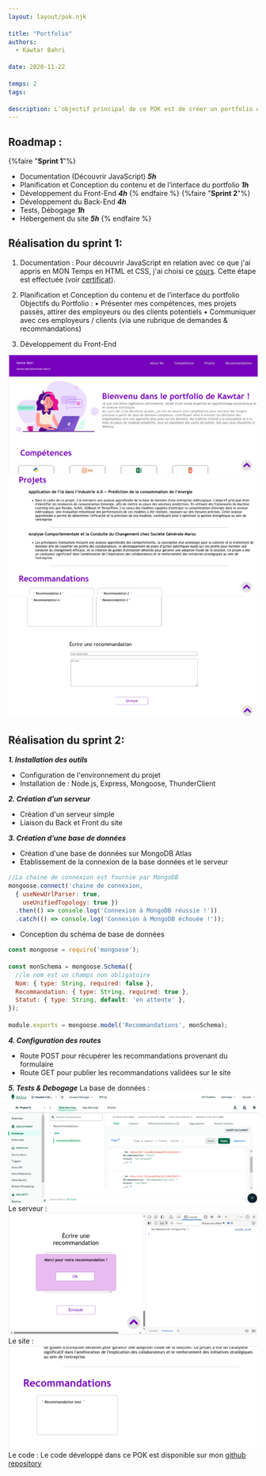 ```yaml
---
layout: layout/pok.njk

title: "Portfolio"
authors:
  - Kawtar Bahri

date: 2020-11-22

temps: 2
tags:

description: L'objectif principal de ce POK est de créer un portfolio en ligne dynamique et interactif qui met en valeur mon profil. Ce portfolio servira comme une plateforme centralisée pour présenter mes compétences, expériences, projets et réalisations, offrant aux visiteurs une l'opportunité de faire une demande ou de laisser une recommandation.
---
```


## Roadmap :
{%faire "**Sprint 1**"%}
- Documentation (Découvrir JavaScript) ***5h***
- Planification et Conception du contenu et de l’interface du portfolio ***1h***
- Développement du Front-End ***4h***
{% endfaire %}
{%faire "**Sprint 2**"%}
- Développement du Back-End ***4h***
- Tests, Débogage ***1h***
- Hébergement du site ***5h***
{% endfaire %}

## Réalisation du sprint 1:
1.	Documentation : Pour découvrir JavaScript en relation avec ce que j'ai appris en MON Temps en HTML et CSS, j'ai choisi ce [cours](https://www.coursera.org/learn/introduction-to-web-development-with-html-css-javacript). Cette étape est effectuée (voir [certificat](https://www.coursera.org/account/accomplishments/certificate/NRN8SQK7J9QS)).
2.	Planification et Conception du contenu et de l’interface du portfolio
Objectifs du Portfolio :
•	Présenter mes compétences, mes projets passés, attirer des employeurs ou des clients potentiels
•	Communiquer avec ces employeurs / clients (via une rubrique de demandes & recommandations)

3.  Développement du Front-End
<img src="1.png">
<img src="2.png">
<img src="3.png">

## Réalisation du sprint 2:
***1. Installation des outils***
- Configuration de l'environnement du projet
- Installation de : Node.js, Express, Mongoose, ThunderClient

***2. Création d’un serveur***
- Création d'un serveur simple
- Liaison du Back et Front du site

***3. Création d’une base de données***
- Création d'une base de données sur MongoDB Atlas
- Etablissement de la connexion de la base données et le serveur
```js
//La chaine de connexion est fournie par MongoDB
mongoose.connect('chaine de connexion,
  { useNewUrlParser: true,
    useUnifiedTopology: true })
  .then(() => console.log('Connexion à MongoDB réussie !'))
  .catch(() => console.log('Connexion à MongoDB échouée !'));
```
- Conception du schéma de base de données

```js
const mongoose = require('mongoose');

const monSchema = mongoose.Schema({
  //le nom est un champs non obligatoire
  Nom: { type: String, required: false },
  Recommandation: { type: String, required: true },
  Statut: { type: String, default: 'en attente' },
});

module.exports = mongoose.model('Recommandations', monSchema);
```
***4. Configuration des routes***
- Route POST pour récupérer les recommandations provenant du formulaire
- Route GET pour publier les recommandations validées sur le site

***5. Tests & Debogage***
La base de données :
<img src="MongoDB.png" >
Le serveur :
<img src="server.png" >
Le site :
<img src="site.png" >
Le code :
Le code développé dans ce POK est disponible sur mon [github repository ](https://github.com/KawtarBahri/Mon-portfolio/)